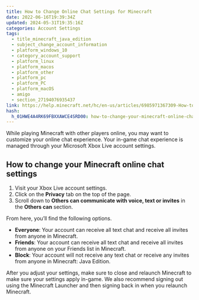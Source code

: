 ```yaml
---
title: How to Change Online Chat Settings for Minecraft
date: 2022-06-16T19:39:34Z
updated: 2024-05-31T19:35:16Z
categories: Account Settings
tags:
  - title_minecraft_java_edition
  - subject_change_account_information
  - platform_windows_10
  - category_account_support
  - platform_linux
  - platform_macos
  - platform_other
  - platform_pc
  - platform_PC
  - platform_macOS
  - amigo
  - section_27194076935437
link: https://help.minecraft.net/hc/en-us/articles/6985971367309-How-to-Change-Online-Chat-Settings-for-Minecraft
hash:
  h_01HWE4A4RK69FBXXAWCE4SRD00: how-to-change-your-minecraft-online-chat-settings
---
```


While playing Minecraft with other players online, you may want to customize your online chat experience. Your in-game chat experience is managed through your Microsoft Xbox Live account settings.

## How to change your Minecraft online chat settings 

1.  Visit your Xbox Live account settings.
2.  Click on the **Privacy** tab on the top of the page.
3.  Scroll down to **Others can communicate with voice, text or invites** in the **Others can** section.

From here, you’ll find the following options.

- **Everyone**: Your account can receive all text chat and receive all invites from anyone in Minecraft.
- **Friends**: Your account can receive all text chat and receive all invites from anyone on your Friends list in Minecraft.
- **Block**: Your account will not receive any text chat or receive any invites from anyone in Minecraft: Java Edition.

After you adjust your settings, make sure to close and relaunch Minecraft to make sure your settings apply in-game. We also recommend signing out using the Minecraft Launcher and then signing back in when you relaunch Minecraft.
